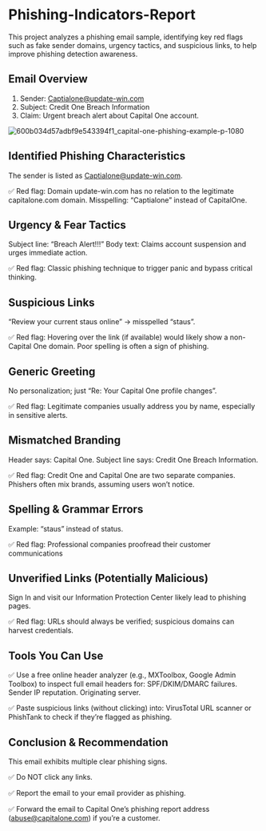 # Phishing-Indicators-Report
This project analyzes a phishing email sample, identifying key red flags such as fake sender domains, urgency tactics, and suspicious links, to help improve phishing detection awareness.

## Email Overview
1. Sender: Captialone@update-win.com
2. Subject: Credit One Breach Information
3. Claim: Urgent breach alert about Capital One account.

![600b034d57adbf9e543394f1_capital-one-phishing-example-p-1080](https://github.com/user-attachments/assets/78046e78-3b82-40ce-8a7d-16026684bb76)


## Identified Phishing Characteristics  
The sender is listed as Captialone@update-win.com.

✅ Red flag:
Domain update-win.com has no relation to the legitimate capitalone.com domain.
Misspelling: “Captialone” instead of CapitalOne.

## Urgency & Fear Tactics
Subject line: “Breach Alert!!!”
Body text: Claims account suspension and urges immediate action.

✅ Red flag:
Classic phishing technique to trigger panic and bypass critical thinking.

## Suspicious Links
“Review your current staus online” → misspelled “staus”.

✅ Red flag:
Hovering over the link (if available) would likely show a non-Capital One domain.
Poor spelling is often a sign of phishing.


## Generic Greeting

No personalization; just “Re: Your Capital One profile changes”.

✅ Red flag:
Legitimate companies usually address you by name, especially in sensitive alerts.

## Mismatched Branding
Header says: Capital One.
Subject line says: Credit One Breach Information.

✅ Red flag:
Credit One and Capital One are two separate companies.
Phishers often mix brands, assuming users won’t notice.

## Spelling & Grammar Errors

Example: “staus” instead of status.

✅ Red flag:
Professional companies proofread their customer communications


## Unverified Links (Potentially Malicious)

Sign In and visit our Information Protection Center likely lead to phishing pages.

✅ Red flag:
URLs should always be verified; suspicious domains can harvest credentials.

## Tools You Can Use

✅ Use a free online header analyzer (e.g., MXToolbox, Google Admin Toolbox) to inspect full email headers for:
SPF/DKIM/DMARC failures.
Sender IP reputation.
Originating server.

✅ Paste suspicious links (without clicking) into:
VirusTotal URL scanner or
PhishTank to check if they’re flagged as phishing.


## Conclusion & Recommendation
This email exhibits multiple clear phishing signs.

✅ Do NOT click any links. 

✅ Report the email to your email provider as phishing.

✅ Forward the email to Capital One’s phishing report address (abuse@capitalone.com) if you’re a customer.

